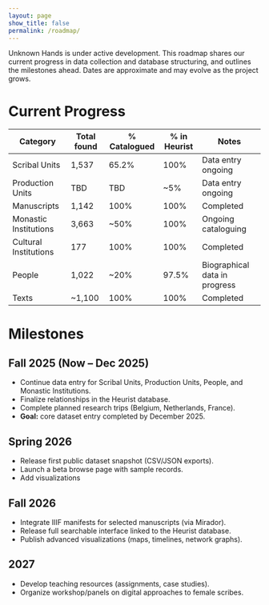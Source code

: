 ```yaml
---
layout: page
show_title: false
permalink: /roadmap/
---
```

 
Unknown Hands is under active development. This roadmap shares our current progress in data collection and database structuring, and outlines the milestones ahead. Dates are approximate and may evolve as the project grows.


# Current Progress

| Category              | Total found | % Catalogued | % in Heurist | Notes                          |
|-----------------------|-------------|--------------|--------------|--------------------------------|
| Scribal Units      | 1,537       | 65.2%        | 100%           | Data entry ongoing             |
| Production Units      | TBD       | TBD        | ~5%           | Data entry ongoing             |
| Manuscripts           | 1,142       | 100%         | 100%         | Completed                      |
| Monastic Institutions | 3,663       | ~50%         | 100%         | Ongoing cataloguing            |
| Cultural Institutions | 177         | 100%         | 100%         | Completed                      |
| People                | 1,022       | ~20%         | 97.5%        | Biographical data in progress  |
| Texts                 | ~1,100      | 100%         | 100%         | Completed         |

<div id="progress"></div>
<script src="https://cdn.plot.ly/plotly-latest.min.js"></script>
<script>
  const categories = [
    "Scribal Units",
    "Manuscripts",
    "Monastic Institutions",
    "Cultural Institutions",
    "People",
    "Texts"
  ];
  const completion = [65.2, 100, 50, 100, 20, 100];
  Plotly.newPlot("progress", [{
    x: completion,
    y: categories,
    type: "bar",
    orientation: "h",
    text: completion.map(p => p + "%"),
    textposition: "auto",
    marker: {color: "#444"}
  }], {
    title: "Cataloguing Progress by Category",
    xaxis: { title: "% Completed", range: [0,100] },
    margin: {l:200}
  });
</script>


# Milestones
## Fall 2025 (Now – Dec 2025)
  - Continue data entry for Scribal Units, Production Units, People, and Monastic Institutions.  
  - Finalize relationships in the Heurist database.  
  - Complete planned research trips (Belgium, Netherlands, France).  
  - **Goal:** core dataset entry completed by December 2025.

## Spring 2026
  - Release first public dataset snapshot (CSV/JSON exports).
  - Launch a beta browse page with sample records.
  - Add visualizations

## Fall 2026
  - Integrate IIIF manifests for selected manuscripts (via Mirador).
  - Release full searchable interface linked to the Heurist database.
  - Publish advanced visualizations (maps, timelines, network graphs).

## 2027
  - Develop teaching resources (assignments, case studies).
  - Organize workshop/panels on digital approaches to female scribes.